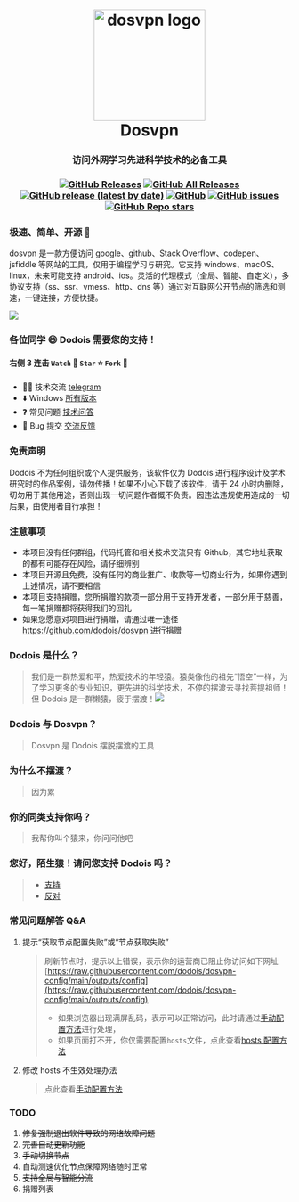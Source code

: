 <h1 align="center">
  <a href="https://github.com/dodois/dosvpn"><img src="https://user-images.githubusercontent.com/73285310/97069620-0edd5a80-1604-11eb-965f-79582462d6e5.png" alt="dosvpn logo" width="200"></a>
  <br>
  Dosvpn 
  <h3 align="center">访问外网学习先进科学技术的必备工具</h3>
  <h3 align="center">

[![GitHub Releases](https://img.shields.io/github/downloads/dodois/dosvpn/latest/total)](https://github.com/dodois/dosvpn/releases)
[![GitHub All Releases](https://img.shields.io/github/downloads/dodois/dosvpn/total)](https://github.com/dodois/dosvpn/releases)
[![GitHub release (latest by date)](https://img.shields.io/github/v/release/dodois/dosvpn)](https://github.com/dodois/dosvpn/releases)
[![GitHub](https://img.shields.io/github/license/dodois/dosvpn)](https://github.com/dodois/dosvpn)
[![GitHub issues](https://img.shields.io/github/issues/dodois/dosvpn)](https://github.com/dodois/dosvpn/issues)
[![GitHub Repo stars](https://img.shields.io/github/stars/dodois/dosvpn?style=social)](https://github.com/dodois/dosvpn)

  </h3>

</h1>

### 极速、简单、开源 🚀

dosvpn 是一款方便访问 google、github、Stack Overflow、codepen、jsfiddle 等网站的工具，仅用于编程学习与研究。它支持 windows、macOS、linux，未来可能支持 android、ios。灵活的代理模式（全局、智能、自定义），多协议支持（ss、ssr、vmess、http、dns 等）通过对互联网公开节点的筛选和测速，一键连接，方便快捷。

![](https://user-images.githubusercontent.com/73285310/97081474-3dbff480-1635-11eb-867c-c89a49c30fdc.gif)

### 各位同学 😄 Dodois 需要您的支持！

#### 右侧 3 连击 ```Watch``` 👀 ```Star``` ⭐ ```Fork``` 🍴

- 🏳️‍🌈 技术交流 [telegram](https://t.me/joinchat/Syp6BRjSjR1cwcCfsEHmlQ)
- ⬇️ Windows [所有版本](https://github.com/dodois/dosvpn/releases)
- ❓ 常见问题 [技术问答](https://github.com/dodois/dosvpn/issues)
- 🐛 Bug 提交 [交流反馈](https://github.com/dodois/dosvpn/issues)

### 免责声明

Dodois 不为任何组织或个人提供服务，该软件仅为 Dodois 进行程序设计及学术研究时的作品案例，请勿传播！如果不小心下载了该软件，请于 24 小时内删除，切勿用于其他用途，否则出现一切问题作者概不负责。因违法违规使用造成的一切后果，由使用者自行承担！

### 注意事项

- 本项目没有任何群组，代码托管和相关技术交流只有 Github，其它地址获取的都有可能存在风险，请仔细辨别
- 本项目开源且免费，没有任何的商业推广、收款等一切商业行为，如果你遇到上述情况，请不要相信
- 本项目支持捐赠，您所捐赠的款项一部分用于支持开发者，一部分用于慈善，每一笔捐赠都将获得我们的回礼
- 如果您愿意对项目进行捐赠，请通过唯一途径 https://github.com/dodois/dosvpn 进行捐赠

### Dodois 是什么？

> 我们是一群热爱和平，热爱技术的年轻猿。猿类像他的祖先“悟空”一样，为了学习更多的专业知识，更先进的科学技术，不停的摆渡去寻找菩提祖师！但 Dodois 是一群懒猿，疲于摆渡！![](https://user-images.githubusercontent.com/73285310/98082800-4aa1db00-1eb4-11eb-8183-d39866fc5880.jpeg)

### Dodois 与 Dosvpn？

> Dosvpn 是 Dodois 摆脱摆渡的工具

### 为什么不摆渡？

> 因为累

### 你的同类支持你吗？

> 我帮你叫个猿来，你问问他吧

### 您好，陌生猿！请问您支持 Dodois 吗？

> - [支持](https://github.com/dodois/dosvpn/issues/9)
> - [反对](https://github.com/dodois/dosvpn/issues/10)

### 常见问题解答 Q&A

1. 提示“获取节点配置失败”或“节点获取失败”

   > 刷新节点时，提示以上错误，表示你的运营商已阻止你访问如下网址[https://raw.githubusercontent.com/dodois/dosvpn-config/main/outputs/config](https://raw.githubusercontent.com/dodois/dosvpn-config/main/outputs/config)
   >
   > - 如果浏览器出现满屏乱码，表示可以正常访问，此时请通过[手动配置方法](https://github.com/dodois/dosvpn/blob/main/manual.md)进行处理，
   > - 如果页面打不开，你仅需要配置```hosts```文件，点此查看[hosts 配置方法](https://github.com/dodois/dosvpn/blob/main/hosts.md)

2. 修改 hosts 不生效处理办法
   > 点此查看[手动配置方法](https://github.com/dodois/dosvpn/blob/main/manual.md)

### TODO

1. ~~修复强制退出软件导致的网络故障问题~~
2. ~~完善自动更新功能~~
3. ~~手动切换节点~~
4. 自动测速优化节点保障网络随时正常
5. ~~支持全局与智能分流~~
6. 捐赠列表
